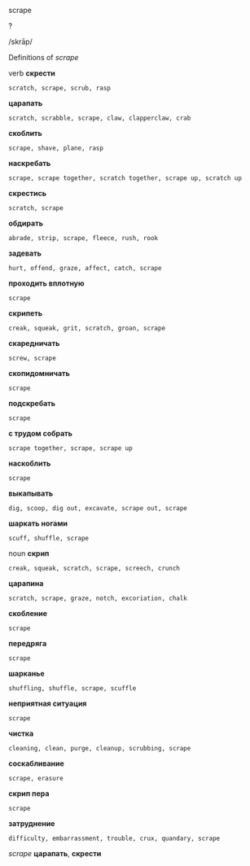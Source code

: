 scrape

?

/skrāp/

Definitions of _scrape_

verb
**скрести**

    scratch, scrape, scrub, rasp
**царапать**

    scratch, scrabble, scrape, claw, clapperclaw, crab
**скоблить**

    scrape, shave, plane, rasp
**наскребать**

    scrape, scrape together, scratch together, scrape up, scratch up
**скрестись**

    scratch, scrape
**обдирать**

    abrade, strip, scrape, fleece, rush, rook
**задевать**

    hurt, offend, graze, affect, catch, scrape
**проходить вплотную**

    scrape
**скрипеть**

    creak, squeak, grit, scratch, groan, scrape
**скаредничать**

    screw, scrape
**скопидомничать**

    scrape
**подскребать**

    scrape
**с трудом собрать**

    scrape together, scrape, scrape up
**наскоблить**

    scrape
**выкапывать**

    dig, scoop, dig out, excavate, scrape out, scrape
**шаркать ногами**

    scuff, shuffle, scrape

noun
**скрип**

    creak, squeak, scratch, scrape, screech, crunch
**царапина**

    scratch, scrape, graze, notch, excoriation, chalk
**скобление**

    scrape
**передряга**

    scrape
**шарканье**

    shuffling, shuffle, scrape, scuffle
**неприятная ситуация**

    scrape
**чистка**

    cleaning, clean, purge, cleanup, scrubbing, scrape
**соскабливание**

    scrape, erasure
**скрип пера**

    scrape
**затруднение**

    difficulty, embarrassment, trouble, crux, quandary, scrape

_scrape_
**царапать**, **скрести**